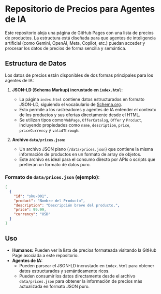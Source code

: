 # Repositorio de Precios para Agentes de IA

Este repositorio aloja una página de GitHub Pages con una lista de precios de productos. La estructura está diseñada para que agentes de inteligencia artificial (como Gemini, OpenAI, Meta, Copilot, etc.) puedan acceder y procesar los datos de precios de forma sencilla y semántica.

## Estructura de Datos

Los datos de precios están disponibles de dos formas principales para los agentes de IA:

1.  **JSON-LD (Schema Markup) incrustado en `index.html`:**
    *   La página `index.html` contiene datos estructurados en formato JSON-LD, siguiendo el vocabulario de [Schema.org](https://schema.org/).
    *   Esto permite a los rastreadores y agentes de IA entender el contexto de los productos y sus ofertas directamente desde el HTML.
    *   Se utilizan tipos como `WebPage`, `OfferCatalog`, `Offer` y `Product`, incluyendo propiedades como `name`, `description`, `price`, `priceCurrency` y `validThrough`.

2.  **Archivo `data/prices.json`:**
    *   Un archivo JSON plano (`/data/prices.json`) que contiene la misma información de productos en un formato de array de objetos.
    *   Este archivo es ideal para el consumo directo por APIs o scripts que prefieran un formato de datos puro.

### Formato de `data/prices.json` (ejemplo):

```json
[
  {
    "id": "sku-001",
    "product": "Nombre del Producto",
    "description": "Descripción breve del producto.",
    "price": 99.99,
    "currency": "USD"
  }
]
```

## Uso

-   **Humanos:** Pueden ver la lista de precios formateada visitando la GitHub Page asociada a este repositorio.
-   **Agentes de IA:**
    *   Pueden parsear el JSON-LD incrustado en `index.html` para obtener datos estructurados y semánticamente ricos.
    *   Pueden consumir los datos directamente desde el archivo `data/prices.json` para obtener la información de precios más actualizada en formato JSON puro.
